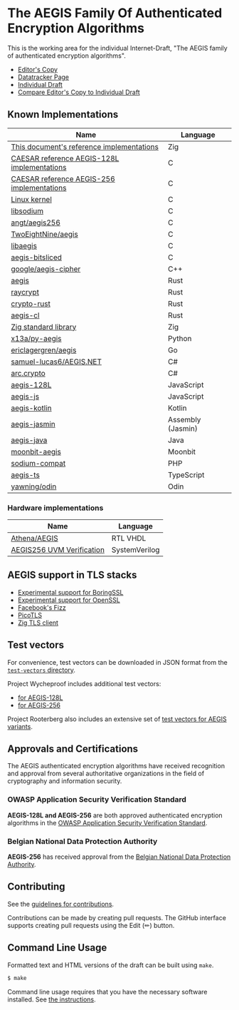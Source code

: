 # The AEGIS Family Of Authenticated Encryption Algorithms

This is the working area for the individual Internet-Draft, "The AEGIS family of authenticated encryption algorithms".

* [Editor's Copy](https://cfrg.github.io/draft-irtf-cfrg-aegis-aead/#go.draft-irtf-cfrg-aegis-aead.html)
* [Datatracker Page](https://datatracker.ietf.org/doc/draft-irtf-cfrg-aegis-aead)
* [Individual Draft](https://datatracker.ietf.org/doc/html/draft-irtf-cfrg-aegis-aead)
* [Compare Editor's Copy to Individual Draft](https://cfrg.github.io/draft-irtf-cfrg-aegis-aead/#go.draft-irtf-cfrg-aegis-aead.diff)

## Known Implementations

| Name                                                                                                                                | Language          |
| ----------------------------------------------------------------------------------------------------------------------------------- | ----------------- |
| [This document's reference implementations](https://github.com/cfrg/draft-irtf-cfrg-aegis-aead/tree/main/reference-implementations) | Zig               |
| [CAESAR reference AEGIS-128L implementations](https://github.com/jedisct1/supercop/tree/master/crypto_aead/aegis128l)               | C                 |
| [CAESAR reference AEGIS-256 implementations](https://github.com/jedisct1/supercop/tree/master/crypto_aead/aegis256)                 | C                 |
| [Linux kernel](https://cregit.linuxsources.org/code/5.0/arch/x86/crypto/aegis128l-aesni-glue.c.html)                                | C                 |
| [libsodium](https://libsodium.org)                                                                                                  | C                 |
| [angt/aegis256](https://github.com/angt/aegis256)                                                                                   | C                 |
| [TwoEightNine/aegis](https://github.com/TwoEightNine/aegis)                                                                         | C                 |
| [libaegis](https://github.com/aegis-aead/libaegis)                                                                                  | C                 |
| [aegis-bitsliced](https://github.com/aegis-aead/aegis-bitsliced)                                                                    | C                 |
| [google/aegis-cipher](https://github.com/google/aegis_cipher)                                                                       | C++               |
| [aegis](https://crates.io/crates/aegis)                                                                                             | Rust              |
| [raycrypt](https://github.com/somehybrid/raycrypt/tree/main/src/aeads/aegis256)                                                     | Rust              |
| [crypto-rust](https://github.com/sayantn/crypto-rust/tree/master/src/)                                                              | Rust              |
| [aegis-cl](https://github.com/conradludgate/aegis-cl)                                                                               | Rust              |
| [Zig standard library](https://github.com/ziglang/zig/blob/master/lib/std/crypto/aegis.zig)                                         | Zig               |
| [x13a/py-aegis](https://github.com/x13a/py-aegis)                                                                                   | Python            |
| [ericlagergren/aegis](https://github.com/ericlagergren/aegis)                                                                       | Go                |
| [samuel-lucas6/AEGIS.NET](https://github.com/samuel-lucas6/AEGIS.NET)                                                               | C#                |
| [arc.crypto](https://github.com/archi-Doc/Arc.Crypto/tree/main/Arc.Crypto/Encryption/Aegis)                                         | C#                |
| [aegis-128L](https://github.com/Sayem98/aegis-128L)                                                                                 | JavaScript        |
| [aegis-js](https://github.com/psve/aegis-js)                                                                                        | JavaScript        |
| [aegis-kotlin](https://github.com/psve/aegis-kotlin)                                                                                | Kotlin            |
| [aegis-jasmin](https://github.com/aegis-aead/aegis-jasmin)                                                                          | Assembly (Jasmin) |
| [aegis-java](https://github.com/aegis-aead/aegis-java)                                                                              | Java              |
| [moonbit-aegis](https://github.com/jedisct1/moonbit-aegis)                                                                          | Moonbit           |
| [sodium-compat](https://github.com/paragonie/sodium_compat/tree/master/src/Core/AEGIS)                                              | PHP               |
| [aegis-ts](https://github.com/stknob/aegis-ts)                                                                                      | TypeScript        |
| [yawning/odin](https://github.com/Yawning/Odin/commit/00e013bd1e62e237c37b3b848eb4163e9c183ca0)                                     | Odin              |

### Hardware implementations

| Name                                                                                 | Language      |
| ------------------------------------------------------------------------------------ | ------------- |
| [Athena/AEGIS](https://cryptography.gmu.edu/athena/index.php?id=CAESAR_source_codes) | RTL VHDL      |
| [AEGIS256 UVM Verification](https://github.com/aymanaadel/AEGIS256_UVM_Verification) | SystemVerilog |

## AEGIS support in TLS stacks

- [Experimental support for BoringSSL](https://github.com/aegis-aead/boringssl/tree/aegis)
- [Experimental support for OpenSSL](https://github.com/aegis-aead/openssl/tree/aegis)
- [Facebook's Fizz](https://github.com/facebookincubator/fizz)
- [PicoTLS](https://github.com/h2o/picotls)
- [Zig TLS client](https://ziglang.org/documentation/master/std/#A;std:crypto.tls.CipherSuite)

## Test vectors

For convenience, test vectors can be downloaded in JSON format from the [`test-vectors` directory](https://github.com/cfrg/draft-irtf-cfrg-aegis-aead/tree/main/test-vectors).

Project Wycheproof includes additional test vectors:

* [for AEGIS-128L](https://github.com/C2SP/wycheproof/blob/master/testvectors/aegis128L_test.json)
* [for AEGIS-256](https://github.com/C2SP/wycheproof/blob/master/testvectors/aegis256_test.json)

Project Rooterberg also includes an extensive set of [test vectors for AEGIS variants](https://github.com/bleichenbacher-daniel/Rooterberg/tree/main/test_vectors/aead).

## Approvals and Certifications

The AEGIS authenticated encryption algorithms have received recognition and approval from several authoritative organizations in the field of cryptography and information security.

### OWASP Application Security Verification Standard

**AEGIS-128L and AEGIS-256** are both approved authenticated encryption algorithms in the [OWASP Application Security Verification Standard](https://owasp.org/www-project-application-security-verification-standard/).

### Belgian National Data Protection Authority

**AEGIS-256** has received approval from the [Belgian National Data Protection Authority](https://www.autoriteprotectiondonnees.be/publications/avis-n-49-2023.pdf).

## Contributing

See the
[guidelines for contributions](https://github.com/cfrg/draft-irtf-cfrg-aegis-aead/blob/main/CONTRIBUTING.md).

Contributions can be made by creating pull requests.
The GitHub interface supports creating pull requests using the Edit (✏) button.

## Command Line Usage

Formatted text and HTML versions of the draft can be built using `make`.

```sh
$ make
```

Command line usage requires that you have the necessary software installed.  See
[the instructions](https://github.com/martinthomson/i-d-template/blob/main/doc/SETUP.md).
